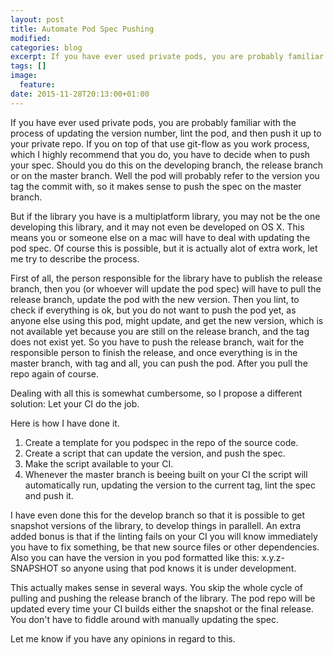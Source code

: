 ```yaml
---
layout: post
title: Automate Pod Spec Pushing
modified:
categories: blog
excerpt: If you have ever used private pods, you are probably familiar with the process of updating the version number, lint the pod, and then push it up to your private repo...
tags: []
image:
  feature:
date: 2015-11-28T20:13:00+01:00
---
```


If you have ever used private pods, you are probably familiar with the process of updating the version number, lint the pod, and then push it up to your private repo. If you on top of that use git-flow as you work process, which I highly recommend that you do, you have to decide when to push your spec. Should you do this on the developing branch, the release branch or on the master branch. Well the pod will probably refer to the version you tag the commit with, so it makes sense to push the spec on the master branch.

But if the library you have is a multiplatform library, you may not be the one developing this library, and it may not even be developed on OS X. This means you or someone else on a mac will have to deal with updating the pod spec. Of course this is possible, but it is actually alot of extra work, let me try to describe the process.

First of all, the person responsible for the library have to publish the release branch, then you (or whoever will update the pod spec) will have to pull the release branch, update the pod with the new version. Then you lint, to check if everything is ok, but you do not want to push the pod yet, as anyone else using this pod, might update, and get the new version, which is not available yet because you are still on the release branch, and the tag does not exist yet. So you have to push the release branch, wait for the responsible person to finish the release, and once everything is in the master branch, with tag and all, you can push the pod. After you pull the repo again of course.

Dealing with all this is somewhat cumbersome, so I propose a different solution:
Let your CI do the job.

Here is how I have done it.

1. Create a template for you podspec in the repo of the source code.
2. Create a script that can update the version, and push the spec.
3. Make the script available to your CI.
4. Whenever the master branch is beeing built on your CI the script will automatically run, updating the version to the current tag, lint the spec and push it.

I have even done this for the develop branch so that it is possible to get snapshot versions of the library, to develop things in parallell. An extra added bonus is that if the linting fails on your CI you will know immediately you have to fix something, be that new source files or other dependencies. Also you can have the version in you pod formatted like this: x.y.z-SNAPSHOT so anyone using that pod knows it is under development.

This actually makes sense in several ways. You skip the whole cycle of pulling and pushing the release branch of the library. The pod repo will be updated every time your CI builds either the snapshot or the final release. You don't have to fiddle around with manually updating the spec.

Let me know if you have any opinions in regard to this.
